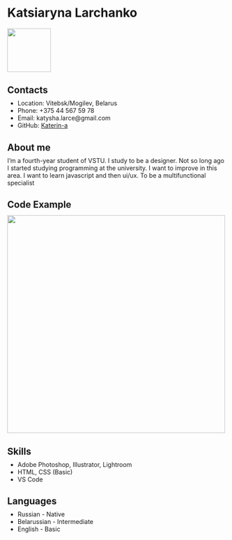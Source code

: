 <html lang="en">
<head>
    <meta charset="UTF-8">
    <meta http-equiv="X-UA-Compatible" content="IE=edge">
    <meta name="viewport" content="width=device-width, initial-scale=1.0">
    <title>cv</title>
    <style>
        h2{
            margin-bottom: -5px;
        }
    </style>
</head>
<body>
<h1>Katsiaryna Larchanko</h1>
<img src='img/2.jpg' alt='' width='100'>
<h2>Contacts</h2>
<ul>
    <li>Location: Vitebsk/Mogilev, Belarus</li>
    <li>Phone: +375 44 567 59 78</li>
    <li>Email: katysha.larce@gmail.com </li>
    <li>GitHub: <a href='https://github.com/Katerin-a'> Katerin-a</a> </li>
</ul>
<h2>About me</h2>
<p>I’m a fourth-year student of VSTU. I study to be a designer. Not so long ago I started studying programming at the university. I want to improve in this area. I want to learn javascript and then ui/ux. To be a multifunctional specialist</p>
<h2>Code Example</h2>
<br>
<img src='img/1.jpg' alt='' width='500'  ;
>
<h2>Skills</h2>
<ul>
    <li>Adobe Photoshop, Illustrator, Lightroom</li>
    <li>HTML, CSS (Basic)</li>
    <li>VS Code</li>
</ul>
<h2>Languages</h2>
<ul>
    <li>Russian - Native</li>
    <li>Belarussian - Intermediate</li>
    <li>English - Basic</li>
</ul>

</body>
</html>
